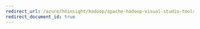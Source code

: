 ```yaml
---
redirect_url: /azure/hdinsight/hadoop/apache-hadoop-visual-studio-tools-get-started
redirect_document_id: true
---
```

